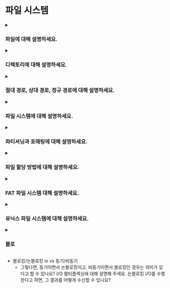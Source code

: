 # 파일 시스템

<details>  
<summary><h3>파일에 대해 설명하세요.</h3></summary>

- 보조 기억장치에 저장된 관련 있는 데이터의 논리적 집합
- 데이터(실제 내용)와 메타데이터(파일명, 크기, 권한 등)로 구성됨
- 운영체제는 파일 시스템을 통해 파일을 관리하며, 파일의 저장 위치와 접근 권한 등을 제어함
</details>

<details>  
<summary><h3>디렉토리에 대해 설명하세요.</h3></summary>

- 관련된 파일이나 다른 디렉토리를 관리하기 위한 논리적 집합
- 파일이나 다른 디렉토리에 대한 참조 정보를 저장하는 특수한 형태의 파일
- 파일 시스템에서 디렉토리는 트리 구조로 조직되며, 최상위 디렉토리를 루트 디렉토리라고 부름

<details>  
<summary><h4>디렉토리 엔트리에 대해 설명하세요.</h4></summary>

- 디렉토리 파일에 저장된 각 파일 및 하위 디렉토리에 대한 참조 정보
- 일반적으로 파일 이름, 파일에 대한 메타데이터, 파일 위치에 대한 포인터 정보 등이 포함됨
- 디렉토리 엔트리의 내용은 파일 시스템 종류에 따라 다를 수 있음
</details>
</details>

<details>  
<summary><h3>절대 경로, 상대 경로, 정규 경로에 대해 설명하세요.</h3></summary>

#### 절대 경로(Absolute Path)
- 루트 디렉토리부터 특정 디렉토리나 파일까지의 전체 경로
- 항상 동일한 경로를 가리킴
- 예시: `/home/user/documents/file.txt`

#### 상대 경로(Relative Path)
- 현재 작업 디렉토리(CWD)를 기준으로 특정 디렉토리나 파일까지의 경로
- 현재 작업 디렉토리에 따라 달라질 수 있음
- 현재 디렉토리(`.`)와 상위 디렉토리(`..`)를 활용하여 경로를 표시함

#### 정규 경로(Canonical Path)
- 특정 디렉토리나 파일에 대한 유일한 경로
- 심볼릭 링크나 `.`, `..`과 같은 상대적 요소를 제거한 경로
- 예시: `/home/user/./documents/../file.txt`의 정규 경로는 `/home/user/file.txt`
</details>

<details>  
<summary><h3>파일 시스템에 대해 설명하세요.</h3></summary>

- 저장 장치에서 데이터를 효율적으로 저장하고 관리하기 위한 운영체제의 프로그램
- 파일을 저장하는 방법, 파일의 메타데이터(이름, 크기, 생성일, 권한 등), 파일에 대한 접근 작업 등을 제어함 
- 디스크 공간을 블록 단위로 나누어 사용하며, 파일의 위치를 추적하고 디렉토리 구조를 관리하여 파일 탐색을 가능하게 함
- 보조 기억 장치를 사용하기 전에 파티셔닝과 포매팅을 해야함
- 파일 시스템의 종류에는 FAT, NFTS, ext4 등이 있음
</details>

<details>  
<summary><h3>파티셔닝과 포매팅에 대해 설명하세요.</h3></summary>

#### 파티셔닝
- 저장 장치를 하나 이상의 논리적 영역으로 나누는 작업
- 파티셔닝을 통해 나누어진 영역들을 파티션이라 부름
- 각 파티션은 독립적인 저장 공간으로 인식되며, 파일 시스템을 설정할 수 있는 단위가 됨

#### 포매팅
- 저장 장치에서 사용할 파일 시스템을 결정하고 설정하는 작업
- 저장 장치에 대한 초기화 작업이 아님
- 각 파티션마다 다른 파일 시스템을 사용할 수 있음
- 파티셔닝과 포매팅을 완료해야 저장 장치에 파일과 디렉토리를 생성하고 데이터를 저장할 수 있음
</details>

<details>  
<summary><h3>파일 할당 방법에 대해 설명하세요.</h3></summary>

#### 연속 할당

#### 불연속 할당
##### 연결 할당(Linked allocation)
##### 색인 할당(Indexed allocation)
</details>

<details>  
<summary><h3>FAT 파일 시스템 대해 설명하세요.</h3></summary>

<details>
<summary><h4>FAT32 파일 시스템 기반 32GB usb에 16G 단일 파일을 옮길 수 있나요? 만약 안된다면 어떻게 해야 해당 파일을 usb에 담을 수 있을까요?</h4></summary>

</details>
</details>

<details>  
<summary><h3>유닉스 파일 시스템에 대해 설명하세요.</h3></summary>

<details>  
<summary><h4>i-node에 대해 설명하세요.</h4></summary>

</details>

<details>  
<summary><h4>파일 디스크립터에 대해 설명하세요.</h4></summary>

</details>

<details>  
<summary><h4>심볼릭 링크와 하드 링크에 대해 설명하세요.</h4></summary>

</details>

<details>  
<summary><h4>마운트에 대해 설명하세요.</h4></summary>

</details>
</details>

<details>  
<summary><h3>블로</h3></summary>

</details>

- 블로킹/논블로킹 io vs 동기/비동기
  - 그렇다면, 동기이면서 논블로킹이고, 비동기이면서 블로킹인 경우는 의미가 있다고 할 수 있나요?
    I/O 멀티플렉싱에 대해 설명해 주세요.
    논블로킹 I/O를 수행한다고 하면, 그 결과를 어떻게 수신할 수 있나요?